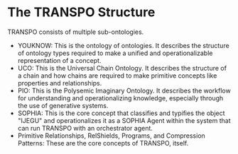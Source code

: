 # The TRANSPO Structure
TRANSPO consists of multiple sub-ontologies. 
- YOUKNOW: This is the ontology of ontologies. It describes the structure of ontology types required to make a unified and operationalizable representation of a concept.
- UCO: This is the Universal Chain Ontology. It describes the structure of a chain and how chains are required to make primitive concepts like properties and relationships.
- PIO: This is the Polysemic Imaginary Ontology. It describes the workflow for understanding and operationalizing knowledge, especially through the use of generative systems.
- SOPHIA: This is the core concept that classifies and typifies the object "IJEGU" and operationalizes it as a SOPHIA Agent within the system that can run TRANSPO with an orchestrator agent.
- Primitive Relationships, RelShields, Programs, and Compression Patterns: These are the core concepts of TRANSPO, itself.
